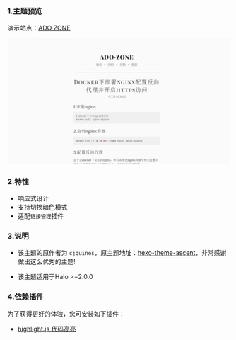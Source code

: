 ### 1.主题预览  

演示站点：[ADO·ZONE](https://ado.zone)

![](https://github.com/adozhao/halo-theme-zero/blob/main/screenshot.png)  

### 2.特性  
- 响应式设计
- 支持切换暗色模式
- 适配`链接管理`插件
### 3.说明
- 该主题的原作者为 `cjquines`，原主题地址：[hexo-theme-ascent](https://github.com/cjquines/hexo-theme-ascent)，非常感谢做出这么优秀的主题! 

- 该主题适用于Halo >=2.0.0 

### 4.依赖插件
为了获得更好的体验，您可安装如下插件：

- [highlight.js 代码高亮](https://github.com/halo-sigs/plugin-highlightjs)  



